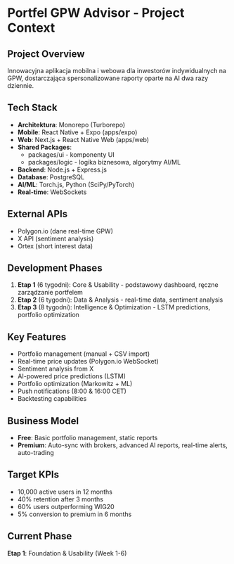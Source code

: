 # Portfel GPW Advisor - Project Context

## Project Overview
Innowacyjna aplikacja mobilna i webowa dla inwestorów indywidualnych na GPW, dostarczająca spersonalizowane raporty oparte na AI dwa razy dziennie.

## Tech Stack
- **Architektura**: Monorepo (Turborepo)
- **Mobile**: React Native + Expo (apps/expo)
- **Web**: Next.js + React Native Web (apps/web)
- **Shared Packages**:
  - packages/ui - komponenty UI
  - packages/logic - logika biznesowa, algorytmy AI/ML
- **Backend**: Node.js + Express.js
- **Database**: PostgreSQL
- **AI/ML**: Torch.js, Python (SciPy/PyTorch)
- **Real-time**: WebSockets

## External APIs
- Polygon.io (dane real-time GPW)
- X API (sentiment analysis)
- Ortex (short interest data)

## Development Phases
1. **Etap 1** (6 tygodni): Core & Usability - podstawowy dashboard, ręczne zarządzanie portfelem
2. **Etap 2** (6 tygodni): Data & Analysis - real-time data, sentiment analysis
3. **Etap 3** (8 tygodni): Intelligence & Optimization - LSTM predictions, portfolio optimization

## Key Features
- Portfolio management (manual + CSV import)
- Real-time price updates (Polygon.io WebSocket)
- Sentiment analysis from X
- AI-powered price predictions (LSTM)
- Portfolio optimization (Markowitz + ML)
- Push notifications (8:00 & 16:00 CET)
- Backtesting capabilities

## Business Model
- **Free**: Basic portfolio management, static reports
- **Premium**: Auto-sync with brokers, advanced AI reports, real-time alerts, auto-trading

## Target KPIs
- 10,000 active users in 12 months
- 40% retention after 3 months
- 60% users outperforming WIG20
- 5% conversion to premium in 6 months

## Current Phase
**Etap 1**: Foundation & Usability (Week 1-6)
